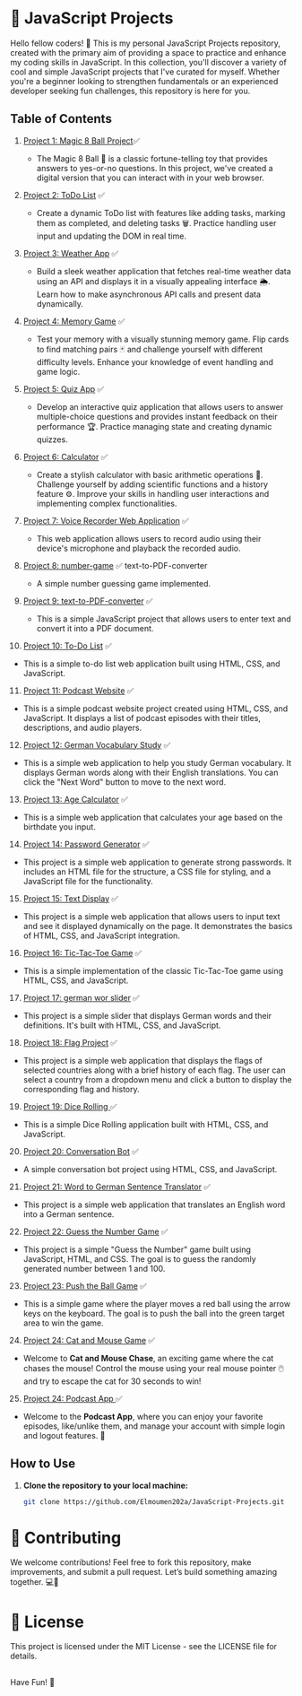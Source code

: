 # 🚀 JavaScript Projects 

Hello fellow coders! 👋 This is my personal JavaScript Projects repository, created with the primary aim of providing a space to practice and enhance my coding skills in JavaScript. In this collection, you'll discover a variety of cool and simple JavaScript projects that I've curated for myself. Whether you're a beginner looking to strengthen fundamentals or an experienced developer seeking fun challenges, this repository is here for you.

## Table of Contents

1. [Project 1: Magic 8 Ball Project](./projects/magic_8_ball)✅
    - The Magic 8 Ball 🎱 is a classic fortune-telling toy that provides answers to yes-or-no questions. In this project, we've created a digital version that you can interact with in your web browser.

2. [Project 2: ToDo List](./projects/todo-list) ✅
   - Create a dynamic ToDo list with features like adding tasks, marking them as completed, and deleting tasks 🗑️. Practice handling user input and updating the DOM in real time.

3. [Project 3: Weather App](./projects/weather-app) ✅
   - Build a sleek weather application that fetches real-time weather data using an API and displays it in a visually appealing interface 🌦️. Learn how to make asynchronous API calls and present data dynamically.

4. [Project 4: Memory Game](./projects/memory-game) ✅
   - Test your memory with a visually stunning memory game. Flip cards to find matching pairs 🃏 and challenge yourself with different difficulty levels. Enhance your knowledge of event handling and game logic.

5. [Project 5: Quiz App](./projects/quiz-app) ✅
   - Develop an interactive quiz application that allows users to answer multiple-choice questions and provides instant feedback on their performance 🏆. Practice managing state and creating dynamic quizzes.

6. [Project 6: Calculator](./projects/calculator) ✅
   - Create a stylish calculator with basic arithmetic operations 🧮. Challenge yourself by adding scientific functions and a history feature ⚙️. Improve your skills in handling user interactions and implementing complex functionalities.
   
7. [Project 7: Voice Recorder Web Application](./projects/voice-recorder) ✅ 
   - This web application allows users to record audio using their device's microphone and playback the recorded audio.

8. [Project 8: number-game](./projects/number-game) ✅   text-to-PDF-converter
   - A simple number guessing game implemented.

9. [Project 9: text-to-PDF-converter](./projects/text-to-PDF-converter) ✅
   - This is a simple JavaScript project that allows users to enter text and convert it into a PDF document.

10. [Project 10: To-Do List](./projects/To-Do-List) ✅
   - This is a simple to-do list web application built using HTML, CSS, and JavaScript.

11. [Project 11: Podcast Website](./projects/podcast-website) ✅
   - This is a simple podcast website project created using HTML, CSS, and JavaScript. It displays a list of podcast episodes with their titles, descriptions, and audio players.

12. [Project 12: German Vocabulary Study](./projects/German-vocabulary-study) ✅
   - This is a simple web application to help you study German vocabulary. It displays German words along with their English translations. You can click the "Next Word" button to move to the next word.

13. [Project 13: Age Calculator](./projects/age-calculator) ✅
   - This is a simple web application that calculates your age based on the birthdate you input.

14. [Project 14: Password Generator](./projects/password-generator) ✅
   - This project is a simple web application to generate strong passwords. It includes an HTML file for the structure, a CSS file for styling, and a JavaScript file for the functionality.

15. [Project 15: Text Display](./projects/text-display) ✅
   - This project is a simple web application that allows users to input text and see it displayed dynamically on the page. It demonstrates the basics of HTML, CSS, and JavaScript integration.

16. [Project 16: Tic-Tac-Toe Game](./projects/Tic-Tac-Toe-Game) ✅
   - This is a simple implementation of the classic Tic-Tac-Toe game using HTML, CSS, and JavaScript.

17. [Project 17: german wor slider](./projects/german-word-slider) ✅
   - This project is a simple slider that displays German words and their definitions. It's built with HTML, CSS, and JavaScript.

18. [Project 18: Flag Project](./projects/flag-project) ✅
   - This project is a simple web application that displays the flags of selected countries along with a brief history of each flag. The user can select a country from a dropdown menu and click a button to display the corresponding flag and history.

19. [Project 19: Dice Rolling ](./projects/dice-rolling) ✅
   - This is a simple Dice Rolling application built with HTML, CSS, and JavaScript.

20. [Project 20: Conversation Bot](./projects/conversation-bot) ✅
   - A simple conversation bot project using HTML, CSS, and JavaScript.

21. [Project 21: Word to German Sentence Translator](./projects/Word-to-Sentence) ✅
   - This project is a simple web application that translates an English word into a German sentence.
     
22. [Project 22: Guess the Number Game](./projects/guess_number_game) ✅
   - This project is a simple "Guess the Number" game built using JavaScript, HTML, and CSS. The goal is to guess the randomly generated number between 1 and 100.

23. [Project 23: Push the Ball Game](./projects/push_the_ball_game) ✅
   - This is a simple game where the player moves a red ball using the arrow keys on the keyboard. The goal is to push the ball into the green target area to win the game.

24. [Project 24: Cat and Mouse Game](./projects/cat_mouse_game) ✅
   - Welcome to **Cat and Mouse Chase**, an exciting game where the cat chases the mouse! Control the mouse using your real mouse pointer 🖱️ and try to escape the cat for 30 seconds to win!

25. [Project 24: Podcast App ](./projects/podcast_app) ✅
   - Welcome to the **Podcast App**, where you can enjoy your favorite episodes, like/unlike them, and manage your account with simple login and logout features. 🚀


## How to Use

1. **Clone the repository to your local machine:**

   ```bash
   git clone https://github.com/Elmoumen202a/JavaScript-Projects.git

# 🤝 Contributing

We welcome contributions! Feel free to fork this repository, make improvements, and submit a pull request. Let’s build something amazing together. 💻🚀  

# 📜 License
This project is licensed under the MIT License - see the LICENSE file for details.

 ## 
Have Fun! 🚀
